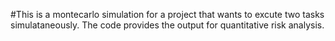 #This is a montecarlo simulation for a project that wants to excute two tasks simulataneously. The code provides the output for quantitative risk analysis.
